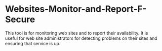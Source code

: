 # Websites-Monitor-and-Report-F-Secure
This tool is for monitoring web sites and to report their availability. It is useful for web site administrators for detecting problems on their sites and ensuring that service is up.
